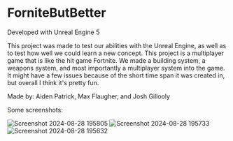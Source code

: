# ForniteButBetter

Developed with Unreal Engine 5

This project was made to test our abilities with the Unreal Engine, as well as to test how well we could learn a new concept. This project is a multiplayer game that is like the hit game Fortnite. We made a building system, a weapons system, and most importantly a multiplayer system into the game. It might have a few issues because of the short time span it was created in, but overall I think it's pretty fun. 

Made by: Aiden Patrick, Max Flaugher, and Josh Gillooly

Some screenshots: 

![Screenshot 2024-08-28 195805](https://github.com/user-attachments/assets/d91b04c2-af78-4feb-bcf9-140ae6299bb8)
![Screenshot 2024-08-28 195733](https://github.com/user-attachments/assets/3a9df846-1a81-4491-a6ac-622b1758158f)
![Screenshot 2024-08-28 195632](https://github.com/user-attachments/assets/d91c3ea9-7f63-4ad1-bdc9-390696fea3e3)
